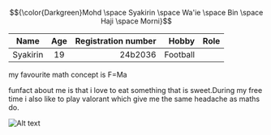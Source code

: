 $${\color{Darkgreen}Mohd \space Syakirin \space Wa'ie \space Bin \space Haji \space Morni}$$


|  **Name**    | **Age**          | **Registration number** |  **Hobby**  | **Role** |
| ------------- |:-------------:| ----------:| ------------:|---------:|
| Syakirin      | 19        | 24b2036       |  Football  |  

my favourite math concept is F=Ma 

funfact about me is that i love to eat something that is sweet.During my free time i also like to play valorant which give me the same headache as maths do.

![Alt text](path/to/imagefile)



